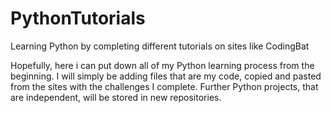 # PythonTutorials
Learning Python by completing different tutorials on sites like CodingBat

Hopefully, here i can put down all of my Python learning process from the beginning. I will simply be adding files that are
my code, copied and pasted from the sites with the challenges I complete. Further Python projects, that are independent, will be 
stored in new repositories.
